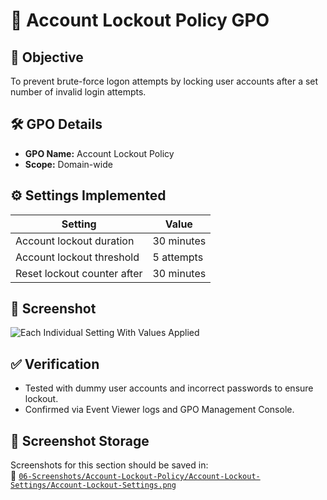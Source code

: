 # 🚫 Account Lockout Policy GPO

## 🎯 Objective
To prevent brute-force logon attempts by locking user accounts after a set number of invalid login attempts.

## 🛠️ GPO Details
- **GPO Name:** Account Lockout Policy
- **Scope:** Domain-wide

## ⚙️ Settings Implemented
| Setting                                 | Value        |
|-----------------------------------------|--------------|
| Account lockout duration                | 30 minutes   |
| Account lockout threshold               | 5 attempts   |
| Reset lockout counter after             | 30 minutes   |

## 📸 Screenshot
![Each Individual Setting With Values Applied](https://github.com/user-attachments/assets/3ff81187-e9ee-475f-a78e-d6c1345069df)

## ✅ Verification
- Tested with dummy user accounts and incorrect passwords to ensure lockout.
- Confirmed via Event Viewer logs and GPO Management Console.

## 📁 Screenshot Storage

Screenshots for this section should be saved in:  
📂 [`06-Screenshots/Account-Lockout-Policy/Account-Lockout-Settings/Account-Lockout-Settings.png`](https://github.com/Hugh-Kumbi/Hugh-Kumbi-Active-Directory-Lab/blob/main/06-Screenshots/VIII.%20Account-Lockout-Policy/Account-Lockout-Settings.md)
